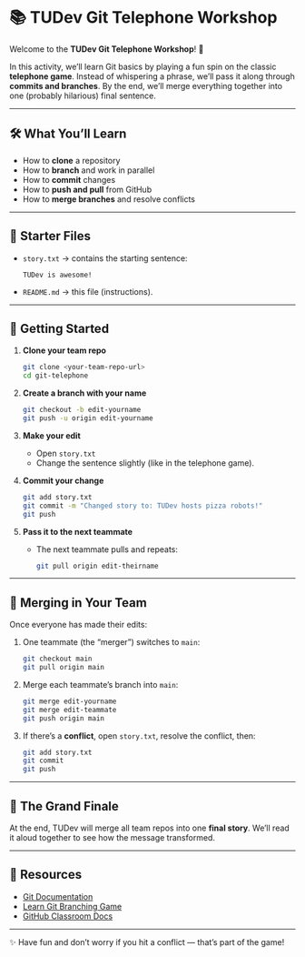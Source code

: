 # 📚 TUDev Git Telephone Workshop

Welcome to the **TUDev Git Telephone Workshop**! 🎉

In this activity, we’ll learn Git basics by playing a fun spin on the classic **telephone game**. Instead of whispering a phrase, we’ll pass it along through **commits and branches**. By the end, we’ll merge everything together into one (probably hilarious) final sentence.

---

## 🛠 What You’ll Learn

- How to **clone** a repository
- How to **branch** and work in parallel
- How to **commit** changes
- How to **push and pull** from GitHub
- How to **merge branches** and resolve conflicts

---

## 📂 Starter Files

- `story.txt` → contains the starting sentence:
  ```
  TUDev is awesome!
  ```
- `README.md` → this file (instructions).

---

## 🚀 Getting Started

1. **Clone your team repo**

   ```bash
   git clone <your-team-repo-url>
   cd git-telephone
   ```

2. **Create a branch with your name**

   ```bash
   git checkout -b edit-yourname
   git push -u origin edit-yourname
   ```

3. **Make your edit**

   - Open `story.txt`
   - Change the sentence slightly (like in the telephone game).

4. **Commit your change**

   ```bash
   git add story.txt
   git commit -m "Changed story to: TUDev hosts pizza robots!"
   git push
   ```

5. **Pass it to the next teammate**
   - The next teammate pulls and repeats:
     ```bash
     git pull origin edit-theirname
     ```

---

## 🔀 Merging in Your Team

Once everyone has made their edits:

1. One teammate (the “merger”) switches to `main`:

   ```bash
   git checkout main
   git pull origin main
   ```

2. Merge each teammate’s branch into `main`:

   ```bash
   git merge edit-yourname
   git merge edit-teammate
   git push origin main
   ```

3. If there’s a **conflict**, open `story.txt`, resolve the conflict, then:
   ```bash
   git add story.txt
   git commit
   git push
   ```

---

## 🎉 The Grand Finale

At the end, TUDev will merge all team repos into one **final story**. We’ll read it aloud together to see how the message transformed.

---

## 📘 Resources

- [Git Documentation](https://git-scm.com/doc)
- [Learn Git Branching Game](https://learngitbranching.js.org/)
- [GitHub Classroom Docs](https://classroom.github.com/)

---

✨ Have fun and don’t worry if you hit a conflict — that’s part of the game!

